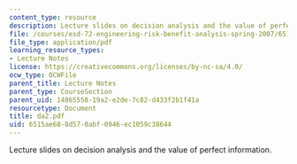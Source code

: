```yaml
---
content_type: resource
description: Lecture slides on decision analysis and the value of perfect information.
file: /courses/esd-72-engineering-risk-benefit-analysis-spring-2007/6515ae688d570abf0946ec1059c38644_da2.pdf
file_type: application/pdf
learning_resource_types:
- Lecture Notes
license: https://creativecommons.org/licenses/by-nc-sa/4.0/
ocw_type: OCWFile
parent_title: Lecture Notes
parent_type: CourseSection
parent_uid: 14865558-19a2-e2de-7c82-d433f2b1f41a
resourcetype: Document
title: da2.pdf
uid: 6515ae68-8d57-0abf-0946-ec1059c38644
---
```

Lecture slides on decision analysis and the value of perfect information.